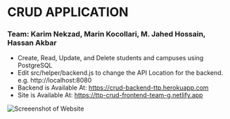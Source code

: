 # CRUD APPLICATION

### Team: Karim Nekzad, Marin Kocollari, M. Jahed Hossain, Hassan Akbar

- Create, Read, Update, and Delete students and campuses using PostgreSQL
- Edit src/helper/backend.js to change the API Location for the backend. e.g. http://localhost:8080
- Backend is Available At: https://crud-backend-ttp.herokuapp.com
- Site is Available At: https://ttp-crud-frontend-team-g.netlify.app

![Screeenshot of Website](https://i.imgur.com/wWSN2BI.jpg)
